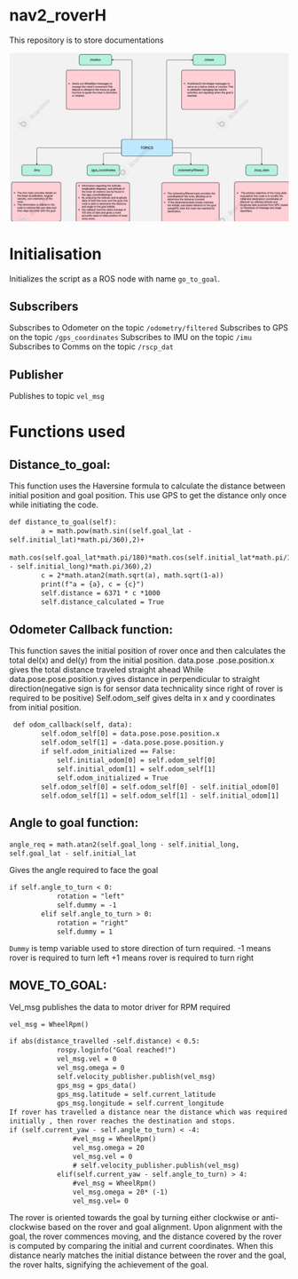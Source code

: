 # nav2_roverH
This repository is to store documentations

![Alt Text](flowchart.png)

# Initialisation 

Initializes the script as a ROS node with name `go_to_goal`.
## Subscribers
Subscribes to Odometer on the topic `/odometry/filtered`
Subscribes to GPS on the topic `/gps_coordinates`
Subscribes to IMU on the topic `/imu`
Subscribes to Comms on the topic `/rscp_dat`

## Publisher
Publishes to topic `vel_msg`

# Functions used

## **Distance_to_goal:**

This function uses the Haversine formula to calculate the distance between initial position and goal position.
This use GPS to get the distance only once while initiating the code.

```
def distance_to_goal(self):
    	a = math.pow(math.sin((self.goal_lat - self.initial_lat)*math.pi/360),2)+
            math.cos(self.goal_lat*math.pi/180)*math.cos(self.initial_lat*math.pi/180)*math.pow(math.sin((self.goal_long - self.initial_long)*math.pi/360),2)
    	c = 2*math.atan2(math.sqrt(a), math.sqrt(1-a))
    	print(f"a = {a}, c = {c}")
    	self.distance = 6371 * c *1000
    	self.distance_calculated = True
```

## **Odometer Callback function:**

This function saves the initial position of rover once and then calculates the total del(x) and del(y) from the initial position.
data.pose .pose.position.x gives the total distance traveled straight ahead 
While data.pose.pose.position.y gives distance in perpendicular to straight direction(negative sign is for sensor data technicality since right of rover is required to be positive)
Self.odom_self gives delta in x and y coordinates from initial position.
```
 def odom_callback(self, data):
    	self.odom_self[0] = data.pose.pose.position.x
    	self.odom_self[1] = -data.pose.pose.position.y
    	if self.odom_initialized == False:
        	self.initial_odom[0] = self.odom_self[0]
        	self.initial_odom[1] = self.odom_self[1]
        	self.odom_initialized = True
    	self.odom_self[0] = self.odom_self[0] - self.initial_odom[0]
    	self.odom_self[1] = self.odom_self[1] - self.initial_odom[1]
```
## **Angle to goal function:**
```
angle_req = math.atan2(self.goal_long - self.initial_long, self.goal_lat - self.initial_lat
```
Gives the angle required to face the goal 
```
if self.angle_to_turn < 0:
            rotation = "left"
            self.dummy = -1
        elif self.angle_to_turn > 0:
            rotation = "right"
            self.dummy = 1
```
`Dummy` is temp variable used to store direction of turn required.
-1 means rover is required to turn left
+1 means rover is required to turn right 

## **MOVE_TO_GOAL:**

Vel_msg publishes the data to motor driver for RPM required 
```
vel_msg = WheelRpm()
```
```
if abs(distance_travelled -self.distance) < 0.5:
        	rospy.loginfo("Goal reached!")
        	vel_msg.vel = 0
        	vel_msg.omega = 0
        	self.velocity_publisher.publish(vel_msg)
        	gps_msg = gps_data()
        	gps_msg.latitude = self.current_latitude
        	gps_msg.longitude = self.current_longitude
If rover has travelled a distance near the distance which was required initially , then rover reaches the destination and stops.
if (self.current_yaw - self.angle_to_turn) < -4:
            	#vel_msg = WheelRpm()
            	vel_msg.omega = 20
            	vel_msg.vel = 0
            	# self.velocity_publisher.publish(vel_msg)
        	elif(self.current_yaw - self.angle_to_turn) > 4:
            	#vel_msg = WheelRpm()
            	vel_msg.omega = 20* (-1)
            	vel_msg.vel= 0
```
The rover is oriented towards the goal by turning either clockwise or anti-clockwise based on the rover and goal alignment. Upon alignment with the goal, the rover commences moving, and the distance covered by the rover is computed by comparing the initial and current coordinates. When this distance nearly matches the initial distance between the rover and the goal, the rover halts, signifying the achievement of the goal.
